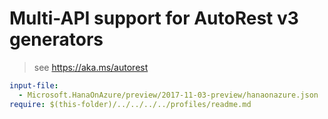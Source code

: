 # Multi-API support for AutoRest v3 generators

> see https://aka.ms/autorest

``` yaml $(enable-multi-api)
input-file:
  - Microsoft.HanaOnAzure/preview/2017-11-03-preview/hanaonazure.json
require: $(this-folder)/../../../../profiles/readme.md
```
